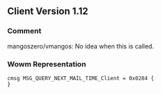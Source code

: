 ## Client Version 1.12

### Comment

mangoszero/vmangos: No idea when this is called.

### Wowm Representation
```rust,ignore
cmsg MSG_QUERY_NEXT_MAIL_TIME_Client = 0x0284 {
}

```
